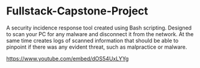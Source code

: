 # Fullstack-Capstone-Project
A security incidence response tool created using Bash scripting. Designed to scan your PC for any malware and disconnect it from the network. At the same time creates logs of scanned information that should be able to pinpoint if there was any evident threat, such as malpractice or malware.

https://www.youtube.com/embed/dOS54UxLYYg
